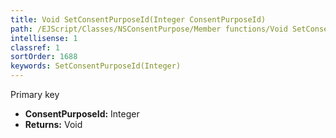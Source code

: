 ```yaml
---
title: Void SetConsentPurposeId(Integer ConsentPurposeId)
path: /EJScript/Classes/NSConsentPurpose/Member functions/Void SetConsentPurposeId(Integer p_0)
intellisense: 1
classref: 1
sortOrder: 1688
keywords: SetConsentPurposeId(Integer)
---
```



Primary key



* **ConsentPurposeId:** Integer
* **Returns:** Void



